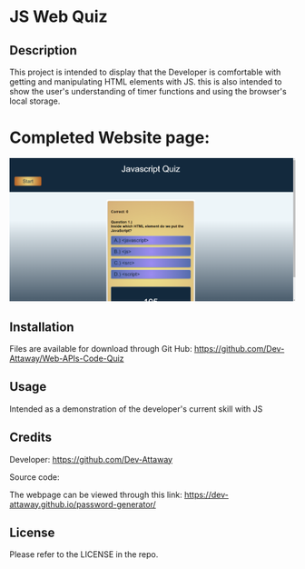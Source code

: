 # JS Web Quiz

## Description
This project is intended to display that the Developer is comfortable with getting and manipulating HTML elements with JS.
this is also intended to show the user's understanding of timer functions and using the browser's local storage.

# Completed Website page:
![](./assets/web-quiz.png)


## Installation

Files are available for download through Git Hub:
https://github.com/Dev-Attaway/Web-APIs-Code-Quiz

## Usage

Intended as a demonstration of the developer's current skill with JS

## Credits

Developer:
https://github.com/Dev-Attaway

Source code:


The webpage can be viewed through this link:
https://dev-attaway.github.io/password-generator/

## License

Please refer to the LICENSE in the repo.
